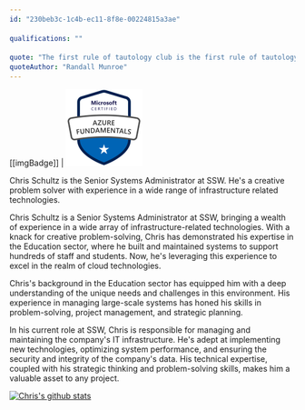 ```yaml
---
id: "230beb3c-1c4b-ec11-8f8e-00224815a3ae"

qualifications: ""

quote: "The first rule of tautology club is the first rule of tautology club."
quoteAuthor: "Randall Munroe"
---
```


[[imgBadge]]
| [![](../badges/Certification-microsoft-azure-fundamentals.png)](https://www.credly.com/badges/55060296-b73c-4040-a1a8-affac658aded/public_url)

Chris Schultz is the Senior Systems Administrator at SSW. He's a creative problem solver with experience in a wide range of infrastructure related technologies.  

Chris Schultz is a Senior Systems Administrator at SSW, bringing a wealth of experience in a wide array of infrastructure-related technologies. With a knack for creative problem-solving, Chris has demonstrated his expertise in the Education sector, where he built and maintained systems to support hundreds of staff and students. Now, he's leveraging this experience to excel in the realm of cloud technologies.  

Chris's background in the Education sector has equipped him with a deep understanding of the unique needs and challenges in this environment. His experience in managing large-scale systems has honed his skills in problem-solving, project management, and strategic planning.  

In his current role at SSW, Chris is responsible for managing and maintaining the company's IT infrastructure. He's adept at implementing new technologies, optimizing system performance, and ensuring the security and integrity of the company's data. His technical expertise, coupled with his strategic thinking and problem-solving skills, makes him a valuable asset to any project.  

[![Chris's github stats](https://github-readme-stats.vercel.app/api?username=chrisschultzssw&theme=dark)](https://github.com/chrisschultzssw/github-readme-stats)
